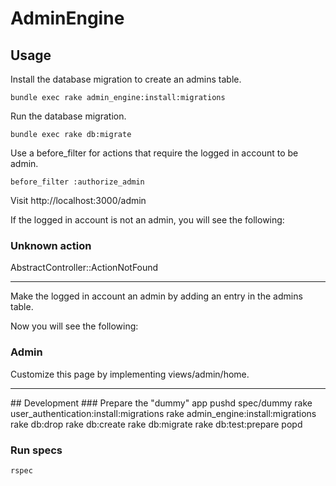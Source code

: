 # AdminEngine
## Usage

Install the database migration to create an admins table.

    bundle exec rake admin_engine:install:migrations

Run the database migration.

    bundle exec rake db:migrate
 
Use a before_filter for actions that require the logged in account to be admin.

    before_filter :authorize_admin

Visit http://localhost:3000/admin

If the logged in account is not an admin, you will see the following:

### Unknown action

AbstractController::ActionNotFound
<br>
<hr>  
Make the logged in account an admin by adding an entry in the admins table.

Now you will see the following:

### Admin

Customize this page by implementing views/admin/home.
<hr>
## Development
### Prepare the "dummy" app
    pushd spec/dummy
    rake user_authentication:install:migrations
    rake admin_engine:install:migrations
    rake db:drop
    rake db:create
    rake db:migrate
    rake db:test:prepare
    popd
    
### Run specs
    rspec
    
   
